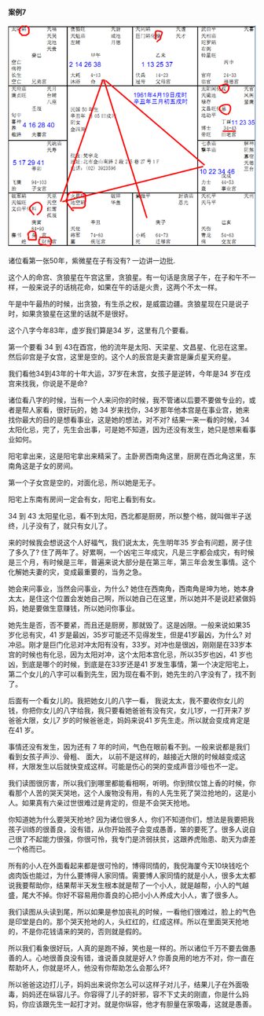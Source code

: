 #### 案例7

![图片](../img/子.png)

诸位看第一张50年，紫微星在子有没有? 一边讲一边批.

这个人的命宫、贪狼星在午宫这里，贪狼星。有一句话是贪居子午，在子和午不一样，一般来说子的话桃花命，如果在午的话是火贵，这两个不太一样。

午是中午最热的时候，出贪狼，有生杀之权，是威震边疆。贪狼星现在只是说子时，如果贪狼星在这里的话就不是很好。

这个八字今年83年，虚岁我们算是34 岁，这里有几个要看。

第一个要看 34 到 43在酉宫，他的流年是太阳、天梁星、文昌星、化忌在这里。然后卯宫是子女宫，这里是空的。这个人的辰宫是夫妻宫是廉贞星天府星。

我们看他34到43年的十年大运，37岁在未宫，女孩子是逆转，今年是34 岁在戍宫来找我，你说是不是命? 

诸位看八字的时候，当有一个人来问你的时候，我不管诸以后要不要做专业的，或者是帮人家看，很好玩的，她 34 岁来找你，34岁那年他本宫是在事业宫，她来找你最大的目的是想看事业，这是她的想法，对不对? 结果一来一看的时候，34 太阳化忌，完了，先生会出事，可是她不知道，因为还没有发生，她只是想来看事业如何。

阳宅拿出来，这是阳宅拿出来精采了。主卧房西南角这里，厨房在西北角这里，东南角这是子女的房间。

第一个子女宫是空的，对面化忌，所以她是无子。

阳宅上东南有房间一定会有女，阳宅上看到有女。

34 到 43 太阳星化忌，看不到太阳，西北都是厨房，所以整个格，就叫做半子送终，儿子没有了，就只有女儿了。

来的时候我会想说这个人好福气，我们说太太，先生明年35 岁会有问题，房子住了多久了? 住了两年了。好累啊，一个凶宅三年成灾，凡是三字都会成灾，有时候是三个月，有时候是三年，普遍来说大部分是在第三年，第三年会发生事情。这个化解她夫妻的灾，变成最重要的，当务之急。

她会来问事业，当然会问事业，为什么? 她住在西南角，西南角是坤为地，她本身太太，是住这个位置会发她自己啊，所以她自己在这里，所以她并不是说赶紧做妈妈，她是要做生意赚钱，所以她问你事业。

她先生是否，否不要紧，而且还是厨房，那就毁了。这是凶限。一般来说如果35岁化忌有灾，41 岁是最凶，35岁可能还不见得发生，但是41岁最凶，为什么? 对冲忌。刚才是巨门化忌对冲太阳有没有，33岁。对冲也是很凶，刚刚是在33岁本宫的时候也有化忌，因为太阳对冲，这个太阳本宫化忌，所以35岁也凶，41 岁也凶，到底是哪个的时候，到底是在33岁还是41 岁发生事情，第一个决定阳宅上，第二个女儿的八字可以看到先生，因为现在看不到，她先生的八字没有了，找不到了。

后面有一个看女儿的。我把她女儿的八字一看， 我说太太，我不要收你女儿的钱，你把你女儿的八字给我，我只要看她爸爸有没有灾，女儿1岁，一打开来7 岁爸爸大限，女儿7 岁的时候爸爸走，妈妈来说41 岁先生走。所以就会变成肯定是在41 岁。

事情还没有发生，因为还有 7 年的时间，气色在眼前看不到。一般来说都是我们看到女孩子声沙、骨粗、 面大， 以前不是这样的，越接近大限的时候越变成这样，大限发生以后就快变成这样。可能是伤心的哭的变成声音沙哑也不一定。

我们读图很厉害，所以我们到哪里都能看相啊，听明。你到殡仪馆上香的时候，你看那个人苦的哭天哭地，这个人废物没有用，有的人先生死了哭泣抢地的，这是小人。如果真有六亲过世很难过是肯定的，但是不会哭天抢地。

你知道她为什么要哭天抢地? 因为诸位很多人，你们不知道你们，想法是我要把我孩子训练的很善良，没有错，从你开始孩子会变成愚善，笨的要死了。很多人说自己很了不起能力很强，你很可怜，我专门是济弱扶贫，这跟养虎贻患、助天为虐差一个格而已。

所有的小人在外面看起来都是很可怜的，博得同情的，我倪海厦今天10块钱吃个卤肉饭也能过，为什么要博得人家同情。需要博人家同情的就是小人，很多太太都说我要帮助你，结果帮半天发生根本就是帮了一个小人，就是越帮，小人的气越盛，尾大不掉。你好不容易用你善良的心把小小人养成大小人，害了很多人。

我们读图从头读到尾，所以如果是参加丧礼的时候，一看他们很难过，脸上的气色是印堂是白的。那个哭天抢地的人，头红红的，红成这样。所以在里面哭天抢地的，不是你花钱请来的哭的，否则就是假的。

所以我们看象很好玩，人真的是跑不掉，笑也是一样的。所以诸位千万不要去做愚善的人。心地很善良没有错，谁说善良就是好人? 你善良用的地方不对，你一直在帮助坏人，你就是坏人，他没有你帮助怎么会那么坏?

所以爸爸这边打儿子，妈妈出来说你怎么可以这样子对儿子，结果儿子在外面吸毒，妈妈还在纵容儿子。你容得了儿子的奸邪，容不下丈夫的刚直，你是什么妈妈，你应该跟先生一起打才对。就是你纵容，他才有胆量在家吸毒，这就是愚善。